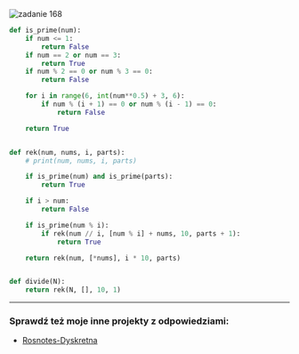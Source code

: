 <picture>
  <source srcset="../../srt/zbior_zadan/168.png" media="(prefers-color-scheme: light)">
  <source srcset="../../srt/zbior_zadan/black_168.png" media="(prefers-color-scheme: dark)">
  <img src="../../srt/zbior_zadan/black_168.png" alt="zadanie 168">
</picture>

```python
def is_prime(num):
    if num <= 1:
        return False
    if num == 2 or num == 3:
        return True
    if num % 2 == 0 or num % 3 == 0:
        return False

    for i in range(6, int(num**0.5) + 3, 6):
        if num % (i + 1) == 0 or num % (i - 1) == 0:
            return False

    return True


def rek(num, nums, i, parts):
    # print(num, nums, i, parts)

    if is_prime(num) and is_prime(parts):
        return True

    if i > num:
        return False

    if is_prime(num % i):
        if rek(num // i, [num % i] + nums, 10, parts + 1):
            return True

    return rek(num, [*nums], i * 10, parts)


def divide(N):
    return rek(N, [], 10, 1)

```

---
### Sprawdź też moje inne projekty z odpowiedziami:
- [Rosnotes-Dyskretna](https://github.com/kamilGie/Rosnotes-Dyskretna)
